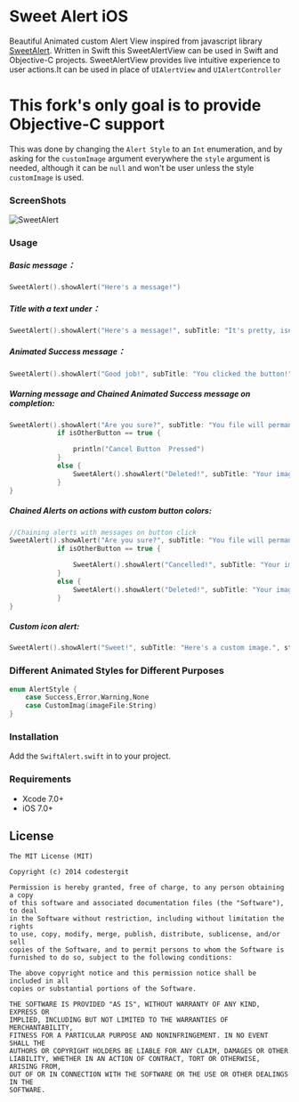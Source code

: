 Sweet Alert iOS
==============

Beautiful Animated custom Alert View inspired from javascript library [SweetAlert](http://tristanedwards.me/sweetalert).
Written in Swift this SweetAlertView can be used in Swift and Objective-C projects. SweetAlertView provides live intuitive experience to user actions.It can be used in place of `UIAlertView` and `UIAlertController`

# This fork's only goal is to provide Objective-C support
This was done by changing the `Alert Style` to an `Int` enumeration, and by asking for the `customImage` argument everywhere the `style` argument is needed, although it can be `null` and won't be user unless the style `customImage` is used.

### ScreenShots
![SweetAlert](https://github.com/codestergit/SweetAlert-iOS/blob/master/SweetAlertiOS.gif)

### Usage
##### Basic message：
```swift
SweetAlert().showAlert("Here's a message!")
```
##### Title with a text under：
```swift
SweetAlert().showAlert("Here's a message!", subTitle: "It's pretty, isn't it?", style: AlertStyle.None)
```
##### Animated Success message：
```swift
SweetAlert().showAlert("Good job!", subTitle: "You clicked the button!", style: AlertStyle.Success)
```
##### Warning message and Chained Animated Success message on completion:
```swift
SweetAlert().showAlert("Are you sure?", subTitle: "You file will permanently delete!", style: AlertStyle.Warning, buttonTitle:"Cancel", buttonColor:UIColorFromRGB(0xD0D0D0) , otherButtonTitle:  "Yes, delete it!", otherButtonColor: UIColorFromRGB(0xDD6B55)) { (isOtherButton) -> Void in
            if isOtherButton == true {

                println("Cancel Button  Pressed")
            }
            else {
                SweetAlert().showAlert("Deleted!", subTitle: "Your imaginary file has been deleted!", style: AlertStyle.Success)
            }
}
```

##### Chained Alerts on actions with custom button colors:
```swift
//Chaining alerts with messages on button click
SweetAlert().showAlert("Are you sure?", subTitle: "You file will permanently delete!", style: AlertStyle.Warning, buttonTitle:"No, cancel plx!", buttonColor:UIColorFromRGB(0xD0D0D0) , otherButtonTitle:  "Yes, delete it!", otherButtonColor: UIColorFromRGB(0xDD6B55)) { (isOtherButton) -> Void in
            if isOtherButton == true {

                SweetAlert().showAlert("Cancelled!", subTitle: "Your imaginary file is safe", style: AlertStyle.Error)
            }
            else {
                SweetAlert().showAlert("Deleted!", subTitle: "Your imaginary file has been deleted!", style: AlertStyle.Success)
            }
}
```
##### Custom icon alert:
```swift
SweetAlert().showAlert("Sweet!", subTitle: "Here's a custom image.", style: AlertStyle.CustomImag(imageFile: "thumb.jpg"))
```

### Different Animated Styles for Different Purposes
```swift
enum AlertStyle {
    case Success,Error,Warning,None
    case CustomImag(imageFile:String)
}
```
### Installation
Add the `SwiftAlert.swift` in to your project.

### Requirements
- Xcode 7.0+
- iOS 7.0+

## License

    The MIT License (MIT)

    Copyright (c) 2014 codestergit

    Permission is hereby granted, free of charge, to any person obtaining a copy
    of this software and associated documentation files (the "Software"), to deal
    in the Software without restriction, including without limitation the rights
    to use, copy, modify, merge, publish, distribute, sublicense, and/or sell
    copies of the Software, and to permit persons to whom the Software is
    furnished to do so, subject to the following conditions:

    The above copyright notice and this permission notice shall be included in all
    copies or substantial portions of the Software.

    THE SOFTWARE IS PROVIDED "AS IS", WITHOUT WARRANTY OF ANY KIND, EXPRESS OR
    IMPLIED, INCLUDING BUT NOT LIMITED TO THE WARRANTIES OF MERCHANTABILITY,
    FITNESS FOR A PARTICULAR PURPOSE AND NONINFRINGEMENT. IN NO EVENT SHALL THE
    AUTHORS OR COPYRIGHT HOLDERS BE LIABLE FOR ANY CLAIM, DAMAGES OR OTHER
    LIABILITY, WHETHER IN AN ACTION OF CONTRACT, TORT OR OTHERWISE, ARISING FROM,
    OUT OF OR IN CONNECTION WITH THE SOFTWARE OR THE USE OR OTHER DEALINGS IN THE
    SOFTWARE.
